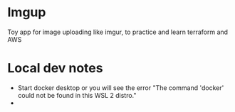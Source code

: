 # Imgup

Toy app for image uploading like imgur, to practice and learn terraform and AWS

# Local dev notes

* Start docker desktop or you will see the error "The command 'docker' could not be found in this WSL 2 distro."
* 